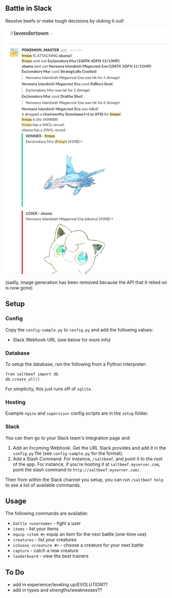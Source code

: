 ## Battle in Slack

Resolve beefs or make tough decisions by duking it out!

![](scrot.png)

(sadly, image generation has been removed because the API that it relied on is now gone)

## Setup

### Config

Copy the `config-sample.py` to `config.py` and add the following values:

- Slack Webhook URL (see below for more info)

### Database

To setup the database, run the following from a Python interpreter:

    from saltbeef import db
    db.create_all()

For simplicity, this just runs off of `sqlite`.

### Hosting

Example `nginx` and `supervisor` config scripts are in the `setup` folder.

### Slack

You can then go to your Slack team's integration page and:

1. Add an Incoming Webhook. Get the URL Slack provides and add it in the `config.py` file (see `config-sample.py` for the format).
2. Add a Slash Command. For instance, `/saltbeef`, and point it to the root of the app. For instance, if you're hosting it at `saltbeef.myserver.com`, point the slash command to `http://saltbeef.myserver.com/`.

Then from within the Slack channel you setup, you can run `/saltbeef help` to see a list of available commands.


## Usage

The following commands are available:
- `battle <username>` - fight a user
- `items` - list your items
- `equip <item #>` equip an item for the next battle (one-time use)
- `creatures` - list your creatures
- `ichoose <creature #>` - choose a creature for your next battle
- `capture` - catch a new creature
- `leaderboard` - view the best trainers


## To Do

- add in experience/leveling up/_EVOLUTION_??
- add in types and strengths/weaknesses??

